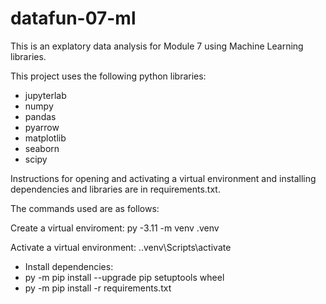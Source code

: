 # datafun-07-ml

This is an explatory data analysis for Module 7 using Machine Learning libraries. 

This project uses the following python libraries:
<ul>
<li>jupyterlab</li>
<li>numpy</li>
<li>pandas</li>
<li>pyarrow</li>
<li>matplotlib</li>
<li>seaborn</li>
<li>scipy</li>

</ul>

Instructions for opening and activating a virtual environment and installing dependencies and libraries are in requirements.txt.

The commands used are as follows:

Create a virtual enviroment:
py -3.11 -m venv .venv

Activate a virtual environment:
.\.venv\Scripts\activate
<ul>
<li>Install dependencies:</li>
<li>py -m pip install --upgrade pip setuptools wheel</li>
<li>py -m pip install -r requirements.txt</li>
</ul>